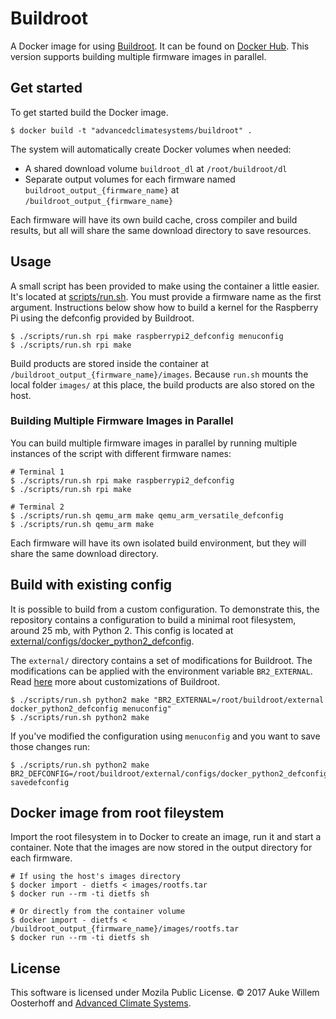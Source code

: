 # Buildroot
A Docker image for using [Buildroot][buildroot]. It can be found on [Docker
Hub][hub]. This version supports building multiple firmware images in parallel.

## Get started
To get started build the Docker image.

``` shell
$ docker build -t "advancedclimatesystems/buildroot" .
```

The system will automatically create Docker volumes when needed:
- A shared download volume `buildroot_dl` at `/root/buildroot/dl`
- Separate output volumes for each firmware named `buildroot_output_{firmware_name}` at `/buildroot_output_{firmware_name}`

Each firmware will have its own build cache, cross compiler and build results, but all will share the same download directory to save resources.

## Usage
A small script has been provided to make using the container a little easier.
It's located at [scripts/run.sh][run.sh]. You must provide a firmware name as the first argument.
Instructions below show how to build a kernel for the Raspberry Pi using the defconfig provided by Buildroot.

``` shell
$ ./scripts/run.sh rpi make raspberrypi2_defconfig menuconfig
$ ./scripts/run.sh rpi make
```

Build products are stored inside the container at `/buildroot_output_{firmware_name}/images`.
Because `run.sh` mounts the local folder `images/` at this place, the
build products are also stored on the host.

### Building Multiple Firmware Images in Parallel

You can build multiple firmware images in parallel by running multiple instances of the script with different firmware names:

```shell
# Terminal 1
$ ./scripts/run.sh rpi make raspberrypi2_defconfig
$ ./scripts/run.sh rpi make

# Terminal 2
$ ./scripts/run.sh qemu_arm make qemu_arm_versatile_defconfig
$ ./scripts/run.sh qemu_arm make
```

Each firmware will have its own isolated build environment, but they will share the same download directory.

## Build with existing config
It is possible to build from a custom configuration. To demonstrate this, the
repository contains a configuration to build a minimal root filesystem, around
25 mb, with Python 2. This config is located at
[external/configs/docker_python2_defconfig][docker_python2_defconfig].

The `external/` directory contains a set of modifications for Buildroot. The
modifications can be applied with the environment variable `BR2_EXTERNAL`.
Read [here][br2_external] more about customizations of Buildroot.

```shell
$ ./scripts/run.sh python2 make "BR2_EXTERNAL=/root/buildroot/external docker_python2_defconfig menuconfig"
$ ./scripts/run.sh python2 make
```

If you've modified the configuration using `menuconfig` and you want to save
those changes run:

```shell
$ ./scripts/run.sh python2 make BR2_DEFCONFIG=/root/buildroot/external/configs/docker_python2_defconfig savedefconfig
```
## Docker image from root fileystem
Import the root filesystem in to Docker to create an image, run it and start
a container. Note that the images are now stored in the output directory for each firmware.

```shell
# If using the host's images directory
$ docker import - dietfs < images/rootfs.tar
$ docker run --rm -ti dietfs sh

# Or directly from the container volume
$ docker import - dietfs < /buildroot_output_{firmware_name}/images/rootfs.tar
$ docker run --rm -ti dietfs sh
```
## License
This software is licensed under Mozila Public License.
&copy; 2017 Auke Willem Oosterhoff and [Advanced Climate Systems][acs].

[acs]:http://advancedclimate.nl
[buildroot]:http://buildroot.uclibc.org/
[data-only]:https://docs.docker.com/userguide/dockervolumes/
[hub]:https://hub.docker.com/r/advancedclimatesystems/docker-buildroot/builds/
[run.sh]:scripts/run.sh
[docker_python2_defconfig]:external/configs/docker_python2_defconfig
[br2_external]:http://buildroot.uclibc.org/downloads/manual/manual.html#outside-br-custom
[docker_blog]:https://blog.docker.com/2013/06/create-light-weight-docker-containers-buildroot/
